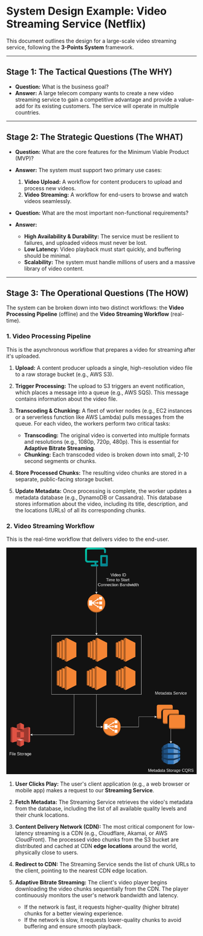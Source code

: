 # System Design Example: Video Streaming Service (Netflix)

This document outlines the design for a large-scale video streaming service, following the **3-Points System** framework.

--- 

## Stage 1: The Tactical Questions (The WHY)

-   **Question:** What is the business goal?
-   **Answer:** A large telecom company wants to create a new video streaming service to gain a competitive advantage and provide a value-add for its existing customers. The service will operate in multiple countries.

--- 

## Stage 2: The Strategic Questions (The WHAT)

-   **Question:** What are the core features for the Minimum Viable Product (MVP)?
-   **Answer:** The system must support two primary use cases:
    1.  **Video Upload:** A workflow for content producers to upload and process new videos.
    2.  **Video Streaming:** A workflow for end-users to browse and watch videos seamlessly.

-   **Question:** What are the most important non-functional requirements?
-   **Answer:**
    -   **High Availability & Durability:** The service must be resilient to failures, and uploaded videos must never be lost.
    -   **Low Latency:** Video playback must start quickly, and buffering should be minimal.
    -   **Scalability:** The system must handle millions of users and a massive library of video content.

--- 

## Stage 3: The Operational Questions (The HOW)

The system can be broken down into two distinct workflows: the **Video Processing Pipeline** (offline) and the **Video Streaming Workflow** (real-time).

### 1. Video Processing Pipeline

This is the asynchronous workflow that prepares a video for streaming after it's uploaded.

1.  **Upload:** A content producer uploads a single, high-resolution video file to a raw storage bucket (e.g., AWS S3).

2.  **Trigger Processing:** The upload to S3 triggers an event notification, which places a message into a queue (e.g., AWS SQS). This message contains information about the video file.

3.  **Transcoding & Chunking:** A fleet of worker nodes (e.g., EC2 instances or a serverless function like AWS Lambda) pulls messages from the queue. For each video, the workers perform two critical tasks:
    -   **Transcoding:** The original video is converted into multiple formats and resolutions (e.g., 1080p, 720p, 480p). This is essential for **Adaptive Bitrate Streaming**.
    -   **Chunking:** Each transcoded video is broken down into small, 2-10 second segments or chunks.

4.  **Store Processed Chunks:** The resulting video chunks are stored in a separate, public-facing storage bucket.

5.  **Update Metadata:** Once processing is complete, the worker updates a metadata database (e.g., DynamoDB or Cassandra). This database stores information about the video, including its title, description, and the locations (URLs) of all its corresponding chunks.

### 2. Video Streaming Workflow

This is the real-time workflow that delivers video to the end-user.

![Video Streaming Service](diagrams/video_streaming_service/video_streaming_service_diagram.png)

1.  **User Clicks Play:** The user's client application (e.g., a web browser or mobile app) makes a request to our **Streaming Service**.

2.  **Fetch Metadata:** The Streaming Service retrieves the video's metadata from the database, including the list of all available quality levels and their chunk locations.

3.  **Content Delivery Network (CDN):** The most critical component for low-latency streaming is a CDN (e.g., Cloudflare, Akamai, or AWS CloudFront). The processed video chunks from the S3 bucket are distributed and cached at CDN **edge locations** around the world, physically close to users.

4.  **Redirect to CDN:** The Streaming Service sends the list of chunk URLs to the client, pointing to the nearest CDN edge location.

5.  **Adaptive Bitrate Streaming:** The client's video player begins downloading the video chunks sequentially from the CDN. The player continuously monitors the user's network bandwidth and latency. 
    -   If the network is fast, it requests higher-quality (higher bitrate) chunks for a better viewing experience.
    -   If the network is slow, it requests lower-quality chunks to avoid buffering and ensure smooth playback.
